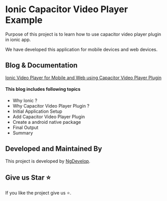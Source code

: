 # Ionic Capacitor Video Player Example
Purpose of this project is to learn how to use capacitor video player plugin in ionic app.

We have developed this application for mobile devices and web devices.

## Blog & Documentation
[Ionic Video Player for Mobile and Web using Capacitor Video Player Plugin](ionic-capacitor-video-player-mobile-and-web)

#### This blog includes following topics
- Why Ionic ?
- Why Capacitor Video Player Plugin ?
- Initial Application Setup
- Add Capacitor Video Player Plugin
- Create a android native package
- Final Output
- Summary

## Developed and Maintained By
This project is developed by [NgDevelop](https://www.ngdevelop.tech/).

## Give us Star ⭐
If you like the project give us ⭐.